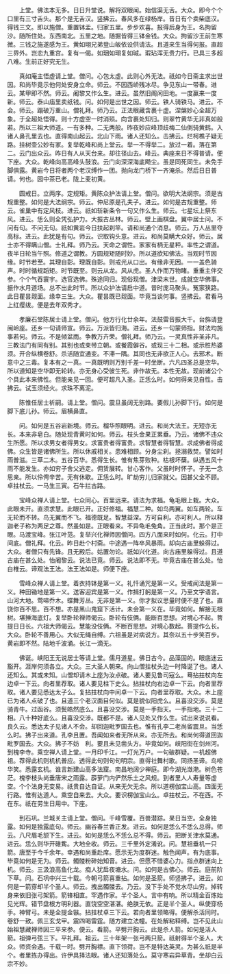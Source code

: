 <!-- { "loadSidebar": true } -->
　　上堂。佛法本无多。日日升堂说。解将双眼闻。始信渠无舌。大众。即今个个口里有三寸舌头。那个是无舌汉。竖拂云。春风多在绿杨岸。昔日有个卖柴底汉。得钱三文。即以施僧。重置钵盂。归家五里。步步欢喜。报得后身为王。名拘留沙。随所住处。东西南北。五里之地。随掘皆得三钵金钱。大众。拘留沙王前生寒微。三钱之施遂感为王。黄如珝兄弟登山皈依设供请法。且道来生当得何报。直超三界外。岂恋九重宫。复有一偈。如珚如珝复如珹。瑕玷浑无贵力行。已具三多超八难。生前正好究无生。

　　真如庵主悟虚请上堂。僧问。心包太虚。此则心外无法。祇如今日斋主求出世因。和尚毕竟示他何处安身立命。师云。不因西峤残冰尽。争见东山一带春。进云。某甲即不然。师云。阇黎又作么生。进云。虽然旧阁闲田地。一度赢来一度新。师云。泰山庙里卖纸钱。问。如何是出世之因。师云。铁人骑铁马。进云。不会。师云。蹋破万重山。僧礼拜。师乃云。正法眼藏含裹十虚。涅槃妙心全超万象。于全超处悟得。则十方虚空一时消殒。向含裹处知归。则翠竹黄华无非真如般若。所以三祖大师道。一有多种。二无两般。昨夜妙应峰顶歧梅二仙倒骑黄鹤。入诸人鼻孔里去也。直得南山起云。北山下雨。诸人还知么。击拂云。烂柯樵子疑无路。挂树壶公妙有家。复举乾峰和尚上堂云。举一不得举二。放过一着。落在第二。云门出众云。昨日有人从天台来。却往径山去。峰云。典座来日不得普请。便下座。大众。乾峰向高高峰头鼓浪。云门向深深海底飏尘。虽是同死同生。未免手脚俱露。黄岩今日将者两个老汉缚作一团。抛向龙门桥下一齐淹杀。然后日日普请。何也。园中茶已老。陇上麦初黄。

　　圆戒日。立两序。定规矩。黄陈众护法请上堂。僧问。欲明大法纲宗。须是古规重整。如何是大法纲宗。师云。仲尼原是孔夫子。进云。如何是古规重整。师云。雀巢中有定风枝。进云。祇如斩新条令一句又作么生。师云。七星坛上祭东风。进云。恁么则全凭弘护力。大振古丛林。师云。壁上画棋盘。翼中居士问。不问有句。不问无句。祇如黄岩今日扶起刹竿。请和尚通个消息。师云。万人丛里夺高标。进云。此犹是有句。师云。识取钩头意。进云。和尚莫瞒大众好。师云。居士亦不得瞒山僧。士礼拜。师乃云。天命之谓性。家家有柄无星秤。率性之谓道。夜半日轮当午照。修道之谓教。方圆规矩随时妙。所以道欲知佛法。当观时节因缘。时节若至。其理自彰。理既自彰。则戒光从口出。有缘非无因。一一盖色骑声。时时循规蹈矩。时节既至。则云从龙。风从虎。圣人作而万物睹。重重主伴交参。个个气吞寰宇。选官选佛。殊途同归。现俗现僧。津梁末世。成就空华佛事。振作水月道场。总不出此时节。所以众护法请启中道。昔时庞马聚头。冤家狭路。此日瞿昙觌面。缘幸三生。大众。瞿昙既已觌面。毕竟当谈何事。竖拂云。君看马上红缨绂。便是去年双秀才。

　　孝廉石堂陈居士请上堂。僧问。他方行化廿余年。法鼓雷音振大千。台旆请登闽岭座。还乡一句请师宣。师云。万派皆归海。进云。还乡一句蒙师指。财法均施事若何。师云。不是倾盆雨。争教万卉荣。僧礼拜。师乃云。一灵真性非圣非凡。三教法门有同有别。其别也或束带立朝。或餐霞僻谷。或现三十二相。或示胜热婆须。开合纵横卷舒。杀活随宜通变。不滞一隅。其同也无非欲正人心。去邪术。断意中之三毒。复本有之一真。一真既明则万别千差一时坐断。六凡四圣总是空华。所以道知是空华即无轮转。亦无身心受彼生死。非作故无。本性无故。现前诸公个个具此本来佛性。但能亲见一回。便可超凡入圣。正恁么时。如何得亲见自性。击拂云。试玉须经火。求珠不离泥。

　　陈惟任居士祈嗣。请上堂。僧问。震旦虽阔无别路。要假儿孙脚下行。如何是脚下底儿孙。师云。眉横鼻直。

　　问。如何是五谷岩新境。师云。榴华照眼明。进云。和尚大法王。无短亦无长。本来非皂白。随处现青黄时如何。师云。枝头金果正累垂。乃云。诸佛不违众生所愿。所以求男女者得男女。求富贵者得富贵。求智慧者得智慧。求成佛者得成佛。众生皆是诸佛所生。所以休戚相关。患难相顾。分身尘刹。拯溺救焚。譬如时雨普滋。三草二木。五谷百华。悉得生长。惟有焦芽败种。枯根坏蘖。纵遇五风十雨不能发生。亦如穷子舍父逃走。佣赁展转。甘心客作。父虽时时怀子。子无一念思亲。所以伶俜辛苦。无有休歇。正恁么时。旷劫穷儿归家就父。因甚父全不顾。卓拄杖云。一马生三寅。石牛拦古路。

　　宝峰众禅人请上堂。七众同心。百里远来。请法为求福。龟毛眼上栽。大众。此眼未开。直须求慧。此眼已开。正好修福。福慧二种。如鸟两翼。如车两轮。车无轮而不转。鸟无翼而不飞。福德既足。智慧益深。方可自利。亦可利人。所以释迦老子称为两足之尊。然虽如是。正眼看来。不异龟毛兔角。正当此时。那个是正眼。马渡宝峰。张江叶范。复举兴化禅师因僧问。四方八面来时如何。化云。打中间底。僧礼拜。化云。昨日赴个村斋。中途遇一阵卒风暴雨。却向古庙里躲得过。大众。者僧只有先锋。且无殿后。姑置勿论。祇如兴化道。向古庙里躲得过。且道古庙在甚么处。怡阇黎云。说法已竟。师云。说法即不无。毕竟古庙在甚么处。怡白椎云。谛观法王法。法王法如是。师便下座。

　　雪峰众禅人请上堂。着衣持钵是第一义。礼忏诵咒是第一义。受戒闻法是第一义。种田锄地是第一义。送客迎宾是第一义。作揖打躬是第一义。乃至文字语言。山河大地。莺啼乔木。蝶舞芳丛。无非是第一义。你才拟议思量时便不是了也。直饶你百不思。百不想。亦是黑山鬼窟下活计。未会第一义在。毕竟如何。解接无根树。堪捶海底灯。复举卧轮禅师偈云。卧轮有伎俩。能断百思想。对境心不起。菩提日日长。六祖大师偈云。慧能没伎俩。不断百思想。对境心数起。菩提作么长。大众。卧轮不善用心。大似无绳自缚。六祖虽是对病说方。其奈以五十步笑百步。黄岩即不然。陆地千波涌。长江一滴无。

　　佛诞。峡阳王无说居士等请上堂。儒月道星。佛日古今。品藻固的。眼底迷云豁开。涯岸何须各立。大众。三大圣人朝来。向山僧拄杖头边一时降诞了也。诸人还知么。其或未知。山僧却请木上座为汝点破。诸人要见鲁司寇么。蓦拈拄杖向左边卓一下云。向者里荐取。诸人要见柱下史么。拈拄杖向右边卓一下云。向者里荐取。诸人要见悉达太子么。复拈拄杖向中间卓一下云。向者里荐取。大众。木上座已为诸人点破了也。且道三个老汉面目何似。莫是貌似阳虎么。且喜没交涉。莫是骑青牛。过函谷。须鬓皓然底么。且喜没交涉。莫是一手指天。一手指地。三十二相。八十种好底么。且喜没交涉。既都不是。诸人见处又作么生。试出来说说看。良久云。悉达太子见诸人不会。却回迦毗罗国去也。惟有孔李二老尚留震旦。当恁么时。拂子出来道。孔李且置。吾闻如来者无所从来。亦无所去。和尚何得道回迦毗罗国去。大众。拂子不妨　利。要且未见凿头方。毕竟如何。峡阳街在剑州河。到槐李寺。乘空禅人请上堂。一月印千江。一灯光万户。一句破群疑。一机超佛祖。荐得此机则机机普应。透得此句则句句明宗。直得社舞村歌。同扬圣谛。鸟啼华笑。悉露玄机。谁言新建山高多法窟。南昌地阔少禅庭。即今湖光潋滟。树色苍茫。槐李枝头尚垂唐宋之雨露。薜萝门内俨然乐土之风规。到者里人人寿量等虚空。个个法身无变易。祇贵自达自证。从来无欠无余。所以道楞伽宝山高。四面无行路。惟有达道人。乘空自来去。大众。要识楞伽宝山么。卓拄杖云。不在西。不在东。祇在劳生日用中。下座。

　　到石巩。兰城关主请上堂。僧问。千峰雪覆。百兽潜踪。杲日当空。全身独露。如何是独露底句。师云。幽谷春兰香正发。进云。如何是恁么不恁么总得。师云。八尺眉毛颔下生。进云。如何是恁么不恁么总不得。师云。把断关津水莫通。进云。恁么则华开碓觜。大地全收。师云。三千里外定淆讹。问。慧祖垂机一只箭。唐至于今千余年。幸遇和尚重赴席。愿示无为度群迷。触色闻声。有为底事。毕竟如何是无为。师云。髑髅粉碎始知音。进云。但愿不惜婆心力。指点群迷向上机。师云。三汲浪高鱼化龙。痴人犹戽夜塘水。问。如何是古佛心。师云。庭前阶下草。问。石巩中兴三十载。今朝弓箭喜重拈。如何是圣箭。师竖拂子。进云。如何是一箭穿却半个圣人。师云。拽出髑髅去。乃云。没下手处不觉水尽山穷。掉转身来依旧张弓架箭。箭锋相直。罕遇作家。半个圣人。言中有响。所以精金百炼始见光辉。错节盘根方明利器。直饶空空湛湛。绝朕无依。正是半个圣人。纵使穿杨手。神臂弓。未是全提金镞。拈拄杖卓三下云。若向者里领略得。便解杀活同时。卷舒一致。佩三玄戈甲。震四喝雷霆。随方建立法幢。在处解粘释缚。岂不见此山始祖慧藏禅师因三平来参。便云。看箭。平劈开胸云。此是杀人箭。如何是活人箭。祖弹弓弦三下。平礼拜。祖云。三十年架一张弓两只箭。祇射得半个圣人。大众。师资会遇。千载一时。劈开胸襟。直下领荷。岂不是特达英灵。为甚么祇是半个。者里拣办得出。许伊具择法眼。诸人还知落处么。莫守寒岩异草青。坐却白云宗不妙。

